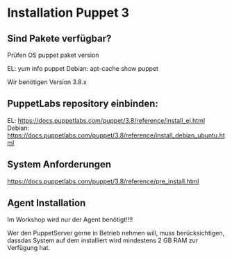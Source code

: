 # Installation Puppet 3

## Sind Pakete verfügbar?

Prüfen OS puppet paket version

EL: yum info puppet
Debian: apt-cache show puppet

Wir benötigen Version 3.8.x

## PuppetLabs repository einbinden:

EL: https://docs.puppetlabs.com/puppet/3.8/reference/install_el.html
Debian: https://docs.puppetlabs.com/puppet/3.8/reference/install_debian_ubuntu.html

## System Anforderungen

https://docs.puppetlabs.com/puppet/3.8/reference/pre_install.html

## Agent Installation

Im Workshop wird nur der Agent benötigt!!!!

Wer den PuppetServer gerne in Betrieb nehmen will, muss berücksichtigen, dassdas System auf dem installiert wird mindestens 2 GB RAM zur Verfügung hat.


